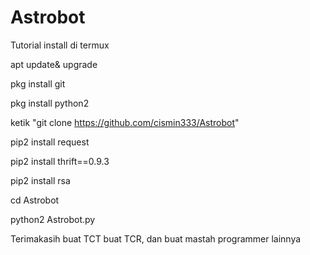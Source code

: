 # Astrobot

Tutorial install di termux



apt update& upgrade




pkg install git



pkg install python2 



ketik "git clone https://github.com/cismin333/Astrobot"




pip2 install request



pip2 install thrift==0.9.3



pip2 install rsa



cd Astrobot




python2 Astrobot.py




Terimakasih buat TCT buat TCR, dan buat mastah programmer lainnya
